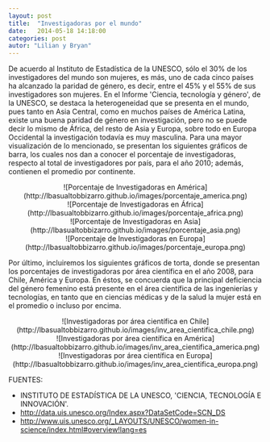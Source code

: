 ```yaml
---
layout: post
title:  "Investigadoras por el mundo"
date:   2014-05-18 14:18:00
categories: post
autor: "Lilian y Bryan"
---
```


De acuerdo al Instituto de Estad&iacute;stica de la UNESCO, s&oacute;lo el 30% de los investigadores del mundo son mujeres, es m&aacute;s, uno de cada cinco pa&iacute;ses ha alcanzado la paridad de g&eacute;nero, es decir, entre el 45% y el 55% de sus investigadores son mujeres.
En el Informe 'Ciencia, tecnolog&iacute;a y g&eacute;nero', de la UNESCO, se destaca la heterogeneidad que se presenta en el mundo, pues tanto en Asia Central, como en muchos pa&iacute;ses de Am&eacute;rica Latina, existe una buena paridad de g&eacute;nero en investigaci&oacute;n, pero no se puede decir lo mismo de &Aacute;frica, del resto de Asia y Europa, sobre todo en Europa Occidental la investigaci&oacute;n todav&iacute;a es muy masculina.
Para una mayor visualizaci&oacute;n de lo mencionado, se presentan los siguientes gr&aacute;ficos de barra, los cuales nos dan a conocer el porcentaje de investigadoras, respecto al total de investigadores por pa&iacute;s, para el a&ntilde;o 2010; adem&aacute;s, contienen el promedio por continente. 

<center>![Porcentaje de Investigadoras en Am&eacute;rica](http://lbasualtobbizarro.github.io/images/porcentaje_america.png)</center>

<center>![Porcentaje de Investigadoras en &Aacute;frica](http://lbasualtobbizarro.github.io/images/porcentaje_africa.png)</center>

<center>![Porcentaje de Investigadoras en Asia](http://lbasualtobbizarro.github.io/images/porcentaje_asia.png)</center>

<center>![Porcentaje de Investigadoras en Europa](http://lbasualtobbizarro.github.io/images/porcentaje_europa.png)</center>

Por &uacute;ltimo, incluiremos los siguientes gr&aacute;ficos de torta, donde se presentan los porcentajes de investigadoras por &aacute;rea cient&iacute;fica en el a&ntilde;o 2008, para Chile, Am&eacute;rica y Europa.
En &eacute;stos, se concuerda que la principal deficiencia del g&eacute;nero femenino est&aacute; presente en el &aacute;rea cient&iacute;fica de las ingenier&iacute;as y tecnolog&iacute;as, en tanto que en ciencias m&eacute;dicas y de la salud la mujer est&aacute; en el promedio o incluso por encima.

<center>![Investigadoras por &aacute;rea cient&iacute;fica en Chile](http://lbasualtobbizarro.github.io/images/inv_area_cientifica_chile.png)</center>

<center>![Investigadoras por &aacute;rea cient&iacute;fica en Am&eacute;rica](http://lbasualtobbizarro.github.io/images/inv_area_cientifica_america.png)</center>

<center>![Investigadoras por &aacute;rea cient&iacute;fica en Europa](http://lbasualtobbizarro.github.io/images/inv_area_cientifica_europa.png)</center>

FUENTES: <br>
- INSTITUTO DE ESTAD&Iacute;STICA DE LA UNESCO, 'CIENCIA, TECNOLOG&Iacute;A E INNOVACI&Oacute;N'.<br>
- http://data.uis.unesco.org/Index.aspx?DataSetCode=SCN_DS<br>
- http://www.uis.unesco.org/_LAYOUTS/UNESCO/women-in-science/index.html#overview!lang=es

